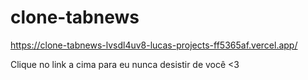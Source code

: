 # clone-tabnews

https://clone-tabnews-lvsdl4uv8-lucas-projects-ff5365af.vercel.app/

Clique no link a cima para eu nunca desistir de você <3
